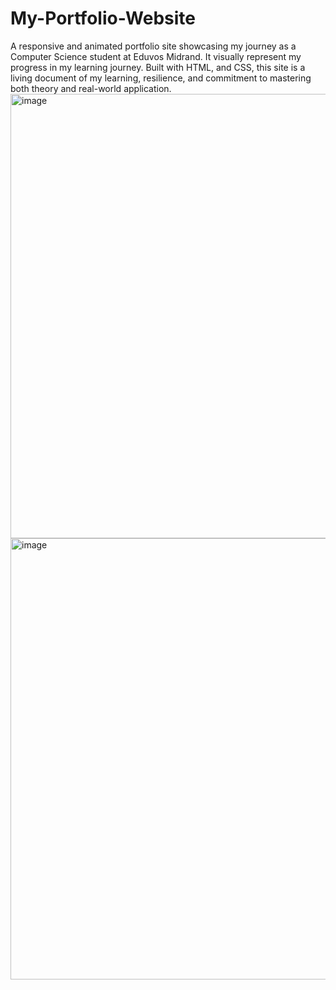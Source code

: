 # My-Portfolio-Website
A responsive and animated portfolio site showcasing my journey as a Computer Science student at Eduvos Midrand. It visually represent my progress in my learning journey. Built with HTML, and CSS, this site is a living document of my learning, resilience, and commitment to mastering both theory and real-world application.
<img width="1301" height="711" alt="image" src="https://github.com/user-attachments/assets/59b3b76c-aa2e-42e3-8021-3ae80ca4a797" />
<img width="1298" height="706" alt="image" src="https://github.com/user-attachments/assets/13da059a-a085-4de5-9fb1-6f9b3bb846fd" />

